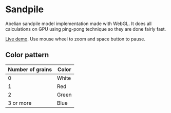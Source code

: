 # Sandpile
Abelian sandpile model implementation made with WebGL. It does all calculations on GPU using ping-pong technique so they are done fairly fast.

[Live demo](https://vthawk.github.io/sandpile). Use mouse wheel to zoom and space button to pause.

## Color pattern
| Number of grains | Color |
| --- | --- |
| 0 | White |
| 1 | Red |
| 2 | Green |
| 3 or more | Blue |

